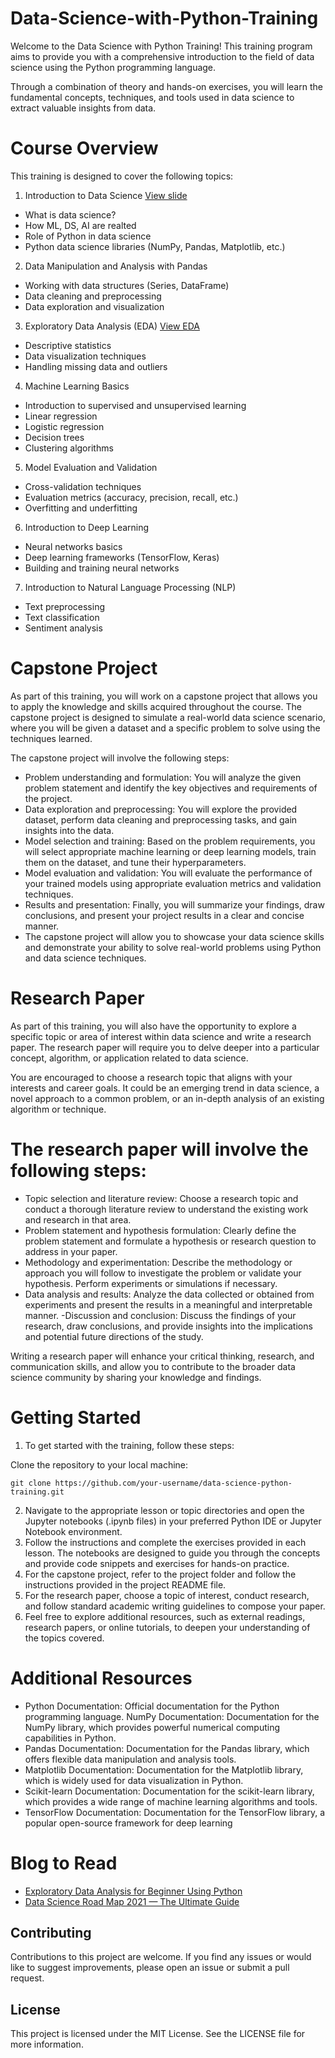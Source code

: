 # Data-Science-with-Python-Training

Welcome to the Data Science with Python Training! This training program aims to provide you with a comprehensive introduction to the field of data science using the Python programming language. 

Through a combination of theory and hands-on exercises, you will learn the fundamental concepts, techniques, and tools used in data science to extract valuable insights from data.


# Course Overview

This training is designed to cover the following topics:

1. Introduction to Data Science
   [View slide](https://www.canva.com/design/DAFlAkEOKw0/dU9Zgj_R0BsfWKiGMfpMSQ/view?utm_content=DAFlAkEOKw0&utm_campaign=designshare&utm_medium=link&utm_source=publishsharelink)
  * What is data science?
  * How ML, DS, AI are realted
  * Role of Python in data science
  * Python data science libraries (NumPy, Pandas, Matplotlib, etc.)
2. Data Manipulation and Analysis with Pandas
  * Working with data structures (Series, DataFrame)
  * Data cleaning and preprocessing
  * Data exploration and visualization
  3. Exploratory Data Analysis (EDA) [View EDA](https://github.com/maladeep/student-alcohol-consumption-EDA/blob/master/EDABasic.ipynb)
  * Descriptive statistics
  * Data visualization techniques
  * Handling missing data and outliers
4. Machine Learning Basics
  * Introduction to supervised and unsupervised learning
  * Linear regression
  * Logistic regression
  * Decision trees
  * Clustering algorithms
5. Model Evaluation and Validation
  * Cross-validation techniques
  * Evaluation metrics (accuracy, precision, recall, etc.)
  * Overfitting and underfitting
6. Introduction to Deep Learning
  * Neural networks basics
  * Deep learning frameworks (TensorFlow, Keras)
  * Building and training neural networks
7. Introduction to Natural Language Processing (NLP)
  * Text preprocessing
  * Text classification
  * Sentiment analysis
 
 # Capstone Project

As part of this training, you will work on a capstone project that allows you to apply the knowledge and skills acquired throughout the course. The capstone project is designed to simulate a real-world data science scenario, where you will be given a dataset and a specific problem to solve using the techniques learned.

The capstone project will involve the following steps:

- Problem understanding and formulation: You will analyze the given problem statement and identify the key objectives and requirements of the project.
- Data exploration and preprocessing: You will explore the provided dataset, perform data cleaning and preprocessing tasks, and gain insights into the data.
- Model selection and training: Based on the problem requirements, you will select appropriate machine learning or deep learning models, train them on the dataset, and tune their hyperparameters.
- Model evaluation and validation: You will evaluate the performance of your trained models using appropriate evaluation metrics and validation techniques.
- Results and presentation: Finally, you will summarize your findings, draw conclusions, and present your project results in a clear and concise manner.
- The capstone project will allow you to showcase your data science skills and demonstrate your ability to solve real-world problems using Python and data science techniques.


# Research Paper

As part of this training, you will also have the opportunity to explore a specific topic or area of interest within data science and write a research paper. The research paper will require you to delve deeper into a particular concept, algorithm, or application related to data science.

You are encouraged to choose a research topic that aligns with your interests and career goals. It could be an emerging trend in data science, a novel approach to a common problem, or an in-depth analysis of an existing algorithm or technique.

# The research paper will involve the following steps:

- Topic selection and literature review: Choose a research topic and conduct a thorough literature review to understand the existing work and research in that area.
- Problem statement and hypothesis formulation: Clearly define the problem statement and formulate a hypothesis or research question to address in your paper.
- Methodology and experimentation: Describe the methodology or approach you will follow to investigate the problem or validate your hypothesis. Perform experiments or simulations if necessary.
- Data analysis and results: Analyze the data collected or obtained from experiments and present the results in a meaningful and interpretable manner.
-Discussion and conclusion: Discuss the findings of your research, draw conclusions, and provide insights into the implications and potential future directions of the study.


Writing a research paper will enhance your critical thinking, research, and communication skills, and allow you to contribute to the broader data science community by sharing your knowledge and findings.

# Getting Started

1. To get started with the training, follow these steps:

Clone the repository to your local machine:

```git clone https://github.com/your-username/data-science-python-training.git```

2. Navigate to the appropriate lesson or topic directories and open the Jupyter notebooks (.ipynb files) in your preferred Python IDE or Jupyter Notebook environment.
3. Follow the instructions and complete the exercises provided in each lesson. The notebooks are designed to guide you through the concepts and provide code snippets and exercises for hands-on practice.
4. For the capstone project, refer to the project folder and follow the instructions provided in the project README file.
5. For the research paper, choose a topic of interest, conduct research, and follow standard academic writing guidelines to compose your paper.
6. Feel free to explore additional resources, such as external readings, research papers, or online tutorials, to deepen your understanding of the topics covered.

# Additional Resources

  - Python Documentation: Official documentation for the Python programming language.
  NumPy Documentation: Documentation for the NumPy library, which provides powerful numerical computing capabilities in Python.
  - Pandas Documentation: Documentation for the Pandas library, which offers flexible data manipulation and analysis tools.
  - Matplotlib Documentation: Documentation for the Matplotlib library, which is widely used for data visualization in Python.
  - Scikit-learn Documentation: Documentation for the scikit-learn library, which provides a wide range of machine learning algorithms and tools.
  - TensorFlow Documentation: Documentation for the TensorFlow library, a popular open-source framework for deep learning

# Blog to Read
 - [Exploratory Data Analysis for Beginner Using Python](https://medium.com/analytics-vidhya/exploratory-data-analysis-for-beginner-7488d587f1ec)
 - [Data Science Road Map 2021 — The Ultimate Guide](https://medium.com/@rehabemam/data-science-road-map-2021-the-ultimate-guide-ae46da7a47c7)


## Contributing

Contributions to this project are welcome. If you find any issues or would like to suggest improvements, please open an issue or submit a pull request. 

## License

This project is licensed under the MIT License. See the LICENSE file for more information.



